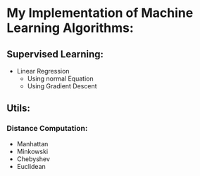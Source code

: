 # My Implementation of Machine Learning Algorithms:

## Supervised Learning:
- Linear Regression
  - Using normal Equation
  - Using Gradient Descent 






## Utils:
### Distance Computation:
- Manhattan 
- Minkowski
- Chebyshev
- Euclidean